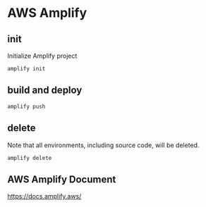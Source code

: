 # AWS Amplify

## init

Initialize Amplify project
```
amplify init
```

## build and deploy
```
amplify push
```

## delete

Note that all environments, including source code, will be deleted.

```
amplify delete
```

## AWS Amplify Document
https://docs.amplify.aws/